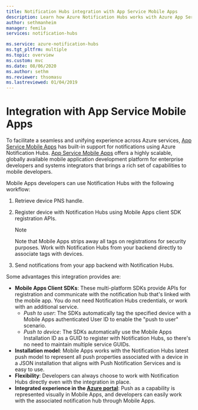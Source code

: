 ```yaml
---
title: Notification Hubs integration with App Service Mobile Apps
description: Learn how Azure Notification Hubs works with Azure App Service Mobile Apps.
author: sethmanheim
manager: femila
services: notification-hubs

ms.service: azure-notification-hubs
ms.tgt_pltfrm: multiple
ms.topic: overview
ms.custom: mvc
ms.date: 08/06/2020
ms.author: sethm
ms.reviewer: thsomasu
ms.lastreviewed: 01/04/2019
---
```


# Integration with App Service Mobile Apps

To facilitate a seamless and unifying experience across Azure services, [App Service Mobile Apps](/previous-versions/azure/app-service-mobile/app-service-mobile-value-prop) has built-in support for notifications using Azure Notification Hubs. [App Service Mobile Apps](/previous-versions/azure/app-service-mobile/app-service-mobile-value-prop) offers a highly scalable, globally available mobile application development platform for enterprise developers and systems integrators that brings a rich set of capabilities to mobile developers.

Mobile Apps developers can use Notification Hubs with the following workflow:

1. Retrieve device PNS handle.
2. Register device with Notification Hubs using Mobile Apps client SDK registration APIs.

    > [!NOTE]
    > Note that Mobile Apps strips away all tags on registrations for security purposes. Work with Notification Hubs from your backend directly to associate tags with devices.

3. Send notifications from your app backend with Notification Hubs.

Some advantages this integration provides are:

- **Mobile Apps Client SDKs**: These multi-platform SDKs provide APIs for registration and communicate with the notification hub that's linked with the mobile app. You do not need Notification Hubs credentials, or work with an additional service.
  - *Push to user*: The SDKs automatically tag the specified device with a Mobile Apps authenticated User ID to enable the "push to user" scenario.
  - *Push to device*: The SDKs automatically use the Mobile Apps Installation ID as a GUID to register with Notification Hubs, so there's no need to maintain multiple service GUIDs.
- **Installation model**: Mobile Apps works with the Notification Hubs latest push model to represent all push properties associated with a device in a JSON installation that aligns with Push Notification Services and is easy to use.
- **Flexibility**: Developers can always choose to work with Notification Hubs directly even with the integration in place.
- **Integrated experience in the [Azure portal](https://portal.azure.com)**: Push as a capability is represented visually in Mobile Apps, and developers can easily work with the associated notification hub through Mobile Apps.
